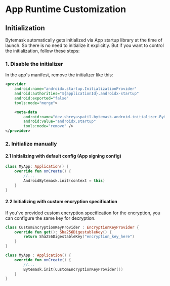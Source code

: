 # App Runtime Customization

## Initialization

Bytemask automatically gets initialized via App startup library at the time of launch.
So there is no need to initialize it explicitly. But if you want to control the initialization, follow these steps:

### 1. Disable the initializer

In the app's manifest, remove the initializer like this:

```XML
<provider
    android:name="androidx.startup.InitializationProvider"
    android:authorities="${applicationId}.androidx-startup"
    android:exported="false"
    tools:node="merge">

    <meta-data
        android:name="dev.shreyaspatil.bytemask.android.initializer.BytemaskInitializer"
        android:value="androidx.startup"
        tools:node="remove" />
</provider>
```

### 2. Initialize manually

#### 2.1 Initializing with default config (App signing config)

```Kotlin
class MyApp: Application() {
    override fun onCreate() {
        //...
        AndroidBytemask.init(context = this)
    }
}
```

#### 2.2 Initializing with custom encryption specification

If you've provided [custom encryption specification](Configure.md "Providing custom encryption key") for the encryption, you can configure the same key 
for decryption.

```Kotlin
class CustomEncryptionKeyProvider : EncryptionKeyProvider {
    override fun get(): Sha256DigestableKey() {
        return Sha256DigestableKey("encryption_key_here")
    }
}

class MyApp : Application() {
    override fun onCreate() {
        //...
        Bytemask.init(CustomEncryptionKeyProvider())
    }
}
```